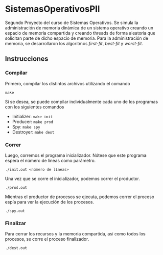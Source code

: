 # SistemasOperativosPII
Segundo Proyecto del curso de Sistemas Operativos. Se simula la administración de memoria dinámica de un sistema operativo creando un espacio de memoria compartida y creando threads de forma aleatoria que solicitan parte de dicho espacio de memoria. Para la administración de memoria, se desarrollaron los algoritmos *first-fit*, *best-fit* y *worst-fit*.


## Instrucciones
### Compilar
Primero, compilar los distintos archivos utilizando el comando

`make`

Si se desea, se puede compilar individualmente cada uno de los programas con los siguientes comandos
* Initializer: `make init`
* Producer: `make prod`
* Spy: `make spy`
* Destroyer: `make dest`

### Correr

Luego, corremos el programa inicializador. Nótese que este programa espera el número de líneas como parámetro.

`./init.out <número de líneas>`

Una vez que se corre el inicializador, podemos correr el productor.

`./prod.out`

Mientras el productor de procesos se ejecuta, podemos correr el proceso espía para ver la ejecución de los procesos.

`./spy.out`

### Finalizar

Para cerrar los recursos y la memoria compartida, así como todos los procesos, se corre el proceso finalizador.

`./dest.out`
